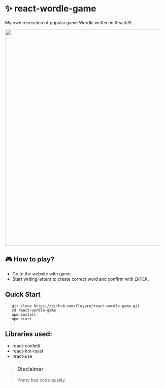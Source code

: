# ✨ react-wordle-game
My own recreation of popular game Wordle written in ReactJS.

<img src="https://i.ibb.co/CKKShvJ/t4gut-Pz30-K5ds.jpg" width="700px">

## 🎮 How to play?
  * Go to the website with game.
  * Start writing letters to create correct word and confirm with <kbd>ENTER</kdb>.
  
## Quick Start
   ```
      git clone https://github.com/floyare/react-wordle-game.git
      cd react-wordle-game
      npm install
      npm start
   ```

## Libraries used: 
  * react-confetti
  * react-hot-toast
  * react-use


> ### Disclaimer ###
> Pretty bad code quality.
